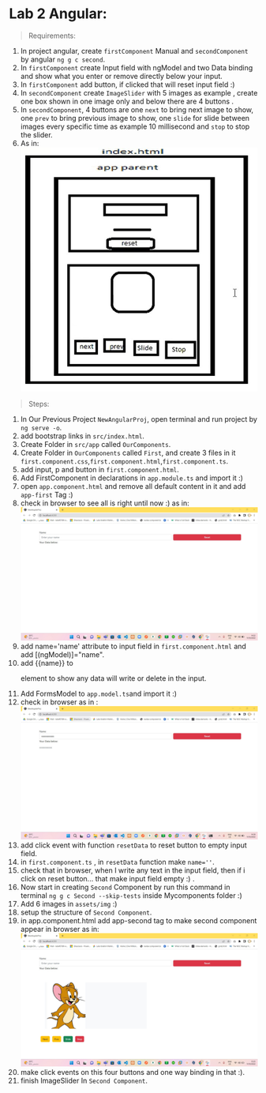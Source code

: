 # Lab 2 Angular:

> Requirements:
 1. In project angular, create `firstComponent` Manual and `secondComponent` by angular `ng g c second`.
 2. In `firstComponent` create Input field with ngModel and two Data binding and show what you enter or remove directly below your input.
 3. In `firstComponent` add button, if clicked that will reset input field :)
 4. In `secondComponent` create `ImageSlider` with 5 images as example , create one box shown in one image only and below there are 4 buttons .
 5. In `secondComponent`, 4 buttons are one `next` to bring next image to show, one `prev` to bring previous image to show, one `slide` for slide between images every specific time as example 10 millisecond and `stop` to stop the slider.
 6. As in: 
   ![image](Img/sampleTask.jpg)

> Steps:
 1. In Our Previous Project `NewAngularProj`, open terminal and run project by `ng serve -o`.
 2. add bootstrap links in `src/index.html`.
 3. Create Folder in `src/app` called `OurComponents`.
 4. Create Folder in `OurComponents` called `First`, and create 3 files in it `first.component.css`,`first.component.html`,`first.component.ts`.
 5. add input, p and button in `first.component.html`.
 6. Add FirstComponent in declarations in `app.module.ts` and import it :)
 7. open `app.component.html` and remove all default content in it and add `app-first` Tag :) 
 8. check in browser to see all is right until now :) as in:
   ![image](Img/setupfirstComponent.jpg)
 9. add name='name' attribute to input field in `first.component.html` and add [(ngModel)]="name".
 10. add {{name}} to <p> element to show any data will write or delete in the input.
 11. Add FormsModel to `app.model.ts`and import it :)
 12. check in browser as in :
   ![image](Img/TwoWayDataBinding.jpg)
 13. add click event with function `resetData` to reset button to empty input field.
 14. in `first.component.ts` , in `resetData` function make `name=''`.
 15. check that in browser, when I write any text in the input field, then if i click on reset button... that make input field empty :) .
 16. Now start in creating `Second` Component by run this command in terminal `ng g c Second --skip-tests` inside Mycomponents folder :) 
 17. Add 6 images in `assets/img` :) 
 18. setup the structure of `Second Component`.
 19. in app.component.html add app-second tag to make second component appear in browser as in:
  ![image](Img/SetupSecondComonent.jpg)
 20. make click events on this four buttons and one way binding in that :).
 21. finish ImageSlider In `Second Component`.

